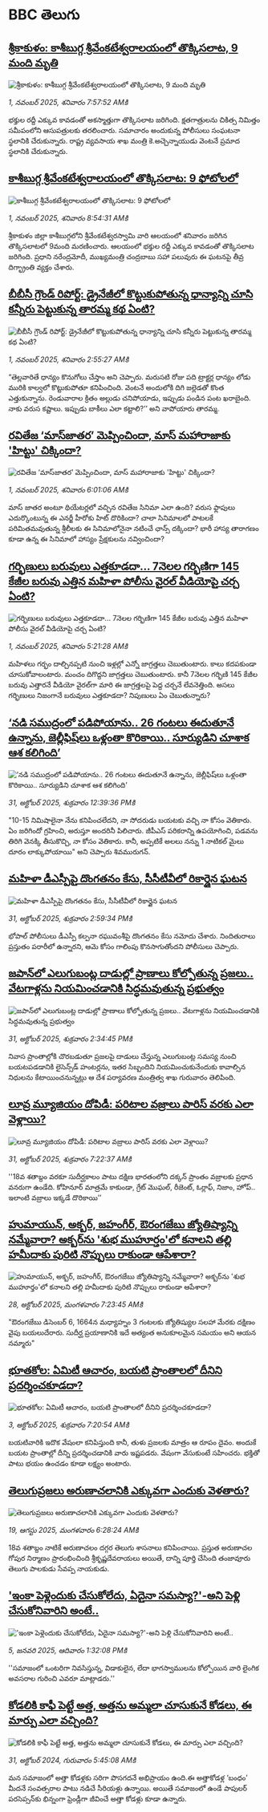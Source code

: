 # BBC తెలుగు## [శ్రీకాకుళం: కాశీబుగ్గ శ్రీవేంకటేశ్వరాలయంలో తొక్కిసలాట, 9 మంది మృతి ](https://www.bbc.com/telugu/articles/c2311pl3npno?at_medium=RSS&at_campaign=rss?at_campaign=githubrss)![శ్రీకాకుళం: కాశీబుగ్గ శ్రీవేంకటేశ్వరాలయంలో తొక్కిసలాట, 9 మంది మృతి ](https://ichef.bbci.co.uk/ace/ws/240/cpsprodpb/31bf/live/6f57ab50-b6f3-11f0-aa13-0b0479f6f42a.jpg)_1, నవంబర్ 2025, శనివారం 7:57:52 AMకి_భక్తుల  రద్దీ ఎక్కువ కావడంతో  అకస్మాత్తుగా తొక్కిసలాట జరిగింది.  క్షతగాత్రులను చికిత్స నిమిత్తం సమీపంలోని ఆసుపత్రులకు తరలించారు.  సమాచారం అందుకున్న పోలీసులు సంఘటనా స్థలానికి చేరుకున్నారు.  రాష్ట్ర వ్యవసాయ శాఖ మంత్రి కె.అచ్చెన్నాయుడు వెంటనే ప్రమాద స్థలానికి చేరుకున్నారు.## [కాశీబుగ్గ శ్రీవేంకటేశ్వరాలయంలో తొక్కిసలాట:  9 ఫోటోలలో ](https://www.bbc.com/telugu/articles/cly22jl3wq4o?at_medium=RSS&at_campaign=rss?at_campaign=githubrss)![కాశీబుగ్గ శ్రీవేంకటేశ్వరాలయంలో తొక్కిసలాట:  9 ఫోటోలలో ](https://ichef.bbci.co.uk/ace/ws/240/cpsprodpb/60a6/live/31156700-b6fe-11f0-aa13-0b0479f6f42a.jpg)_1, నవంబర్ 2025, శనివారం 8:54:31 AMకి_శ్రీకాకుళం జిల్లా కాశీబుగ్గలోని శ్రీవేంకటేశ్వరస్వామి వారి ఆలయంలో శనివారం జరిగిన తొక్కిసలాటలో 9మంది మరణించారు. 
ఆలయంలో భక్తుల రద్దీ ఎక్కువ కావడంతో తొక్కిసలాట జరిగింది. 
ప్రధాని నరేంద్రమోదీ, ముఖ్యమంత్రి చంద్రబాబు సహా పలువురు ఈ ఘటనపై తీవ్ర దిగ్భ్రాంతి వ్యక్తం చేశారు.## [బీబీసీ గ్రౌండ్ రిపోర్ట్: డ్రైనేజీలో కొట్టుకుపోతున్న ధాన్యాన్ని చూసి కన్నీరు పెట్టుకున్న తారమ్మ కథ ఏంటి?](https://www.bbc.com/telugu/articles/clyzz15l6neo?at_medium=RSS&at_campaign=rss?at_campaign=githubrss)![బీబీసీ గ్రౌండ్ రిపోర్ట్: డ్రైనేజీలో కొట్టుకుపోతున్న ధాన్యాన్ని చూసి కన్నీరు పెట్టుకున్న తారమ్మ కథ ఏంటి?](https://ichef.bbci.co.uk/ace/ws/240/cpsprodpb/1818/live/d6f5cfb0-b6cd-11f0-aa13-0b0479f6f42a.jpg)_1, నవంబర్ 2025, శనివారం 2:55:27 AMకి_“తెల్లవారితే ధాన్యం కొనుగోలు చేస్తాం అని చెప్పారు. మరుసటి రోజు పది ట్రాక్టర్ల  ధాన్యం లోడు మురికి కాల్వలో కొట్టుకుపోతూ కనిపించింది. వెంటనే అందులోకి దిగి జల్లెడతో కొంత ఎత్తుకున్నాను. రెండువారాల క్రితం అల్లుడు చనిపోయాడు, ఇప్పుడు పండిన పంట ఖరాబైంది. నాకు వరుస కష్టాలు. ఇప్పుడు బాకీలు ఎలా కట్టాలి?’’ అని వాపోయారు తారమ్మ.## [రవితేజ ‘మాస్‌జాతర’ మెప్పించిందా,  మాస్ మహారాజాకు 'హిట్టు' చిక్కిందా?](https://www.bbc.com/telugu/articles/ckgkkx00e98o?at_medium=RSS&at_campaign=rss?at_campaign=githubrss)![రవితేజ ‘మాస్‌జాతర’ మెప్పించిందా,  మాస్ మహారాజాకు 'హిట్టు' చిక్కిందా?](https://ichef.bbci.co.uk/ace/ws/240/cpsprodpb/d78c/live/f6f9de40-b6e2-11f0-924d-d7712e1bab72.jpg)_1, నవంబర్ 2025, శనివారం 6:01:06 AMకి_మాస్ జాతర అంటూ థియేటర్లలో వచ్చిన రవితేజ సినిమా ఎలా ఉంది? వరుస ఫ్లాపులు ఎదుర్కొంటున్న ఈ ఎనర్జీ హీరోకు హిట్ దొరికిందా? చాలా సినిమాలలో పాటలకే పరిమితమవుతున్న శ్రీలీలకు ఈ సినిమాలోనైనా నటించే ఛాన్స్ దక్కిందా? భారీ హాస్య తారాగణం కూడా ఉన్న ఈ సినిమాలో హాస్యం ప్రేక్షకులను నవ్వించిందా?## [గర్భిణులు బరువులు ఎత్తకూడదా... 7నెలల గర్భిణిగా 145 కేజీల బరువు ఎత్తిన మహిళా పోలీసు వైరల్ వీడియోపై చర్చ ఏంటి? ](https://www.bbc.com/telugu/articles/c1j8zj21elyo?at_medium=RSS&at_campaign=rss?at_campaign=githubrss)![గర్భిణులు బరువులు ఎత్తకూడదా... 7నెలల గర్భిణిగా 145 కేజీల బరువు ఎత్తిన మహిళా పోలీసు వైరల్ వీడియోపై చర్చ ఏంటి? ](https://ichef.bbci.co.uk/ace/ws/240/cpsprodpb/1744/live/5c3bb500-b66e-11f0-bb84-5d792dcc8544.jpg)_1, నవంబర్ 2025, శనివారం 5:21:28 AMకి_మహిళలు గర్భం దాల్చినప్పటి నుంచి ఇళ్లల్లో ఎన్నో జాగ్రత్తలు చెబుతుంటారు. కాలు కదపకుండా చూసుకోవాలంటారు. మంచం దిగొద్దని జాగ్రత్తలు  చెబుతుంటారు. కానీ 7నెలల గర్భిణి 145 కేజీల బరువు ఎత్తారనే వీడియో వైరల్‌గా మారి ఈ జాగ్రత్తలపై పెద్ద చర్చనే లేవనెత్తింది. అసలు గర్భిణులు నిజంగానే బరువులు ఎత్తకూడదా? నిపుణులు ఏం చెబుతున్నారు?## [‘నడి సముద్రంలో పడిపోయాను.. 26 గంటలు ఈదుతూనే ఉన్నాను, జెల్లీఫిష్‌లు ఒళ్లంతా కొరికాయి.. సూర్యుడిని చూశాక ఆశ కలిగింది’](https://www.bbc.com/telugu/articles/c1k0w9jjeneo?at_medium=RSS&at_campaign=rss?at_campaign=githubrss)![‘నడి సముద్రంలో పడిపోయాను.. 26 గంటలు ఈదుతూనే ఉన్నాను, జెల్లీఫిష్‌లు ఒళ్లంతా కొరికాయి.. సూర్యుడిని చూశాక ఆశ కలిగింది’](https://ichef.bbci.co.uk/ace/ws/240/cpsprodpb/8e24/live/dc652360-b650-11f0-ba75-093eca1ac29b.jpg)_31, అక్టోబర్ 2025, శుక్రవారం 12:39:36 PMకి_"10-15 నిమిషాలైనా నేను కనిపించలేదని, నా సోదరుడు బయటకు వచ్చి నా కోసం వెతికారు. ఏం జరిగిందో గ్రహించి, అరుస్తూ అందరినీ పిలిచారు. జీపీఎస్ పరికరాన్ని ఉపయోగించి, పడవను తిరిగి వెనక్కి తీసుకొచ్చి, నా కోసం వెతికారు. కానీ, అప్పటికే అలలు నన్ను 1 నాటికల్ మైలు దూరం లాక్కుపోయాయి" అని చెప్పారు శివమురుగన్.## [మహిళా డీఎస్పీపై దొంగతనం కేసు, సీసీటీవీలో రికార్డైన ఘటన](https://www.bbc.com/telugu/articles/cvg4qgzn79po?at_medium=RSS&at_campaign=rss?at_campaign=githubrss)![మహిళా డీఎస్పీపై దొంగతనం కేసు, సీసీటీవీలో రికార్డైన ఘటన](https://ichef.bbci.co.uk/ace/ws/240/cpsprodpb/a6fe/live/3f4f1740-b667-11f0-b2a1-6f537f66f9aa.png)_31, అక్టోబర్ 2025, శుక్రవారం 2:59:34 PMకి_భోపాల్ పోలీసులు డీఎస్పీ కల్పనా రఘువంశీపై దొంగతనం కేసు నమోదు చేశారు. నిందితురాలు ప్రస్తుతం పరారీలో ఉన్నారని, ఆమె కోసం గాలింపు కొనసాగుతోందని పోలీసులు చెప్పారు.## [జపాన్‌‌లో ఎలుగుబంట్ల దాడుల్లో ప్రాణాలు కోల్పోతున్న ప్రజలు.. వేటగాళ్లను నియమించడానికి సిద్ధమవుతున్న ప్రభుత్వం](https://www.bbc.com/telugu/articles/cn4jln4vlvdo?at_medium=RSS&at_campaign=rss?at_campaign=githubrss)![జపాన్‌‌లో ఎలుగుబంట్ల దాడుల్లో ప్రాణాలు కోల్పోతున్న ప్రజలు.. వేటగాళ్లను నియమించడానికి సిద్ధమవుతున్న ప్రభుత్వం](https://ichef.bbci.co.uk/ace/ws/240/cpsprodpb/ead9/live/7a3b2020-b666-11f0-b2a1-6f537f66f9aa.jpg)_31, అక్టోబర్ 2025, శుక్రవారం 2:34:45 PMకి_నివాస ప్రాంతాల్లోకి చొరబడుతూ ప్రజలపై దాడులు చేస్తున్న ఎలుగుబంట్ల సమస్య నుంచి బయటపడడానికి లైసెన్స్‌డ్ హంటర్లను, ఇతర సిబ్బందిని నియమించుకునేందుకు కావాల్సిన నిధులను కేటాయించనున్నట్లు ఆ దేశ పర్యావరణ మంత్రిత్వ శాఖ గురువారం తెలిపింది.## [లూవ్ర మ్యూజియం దోపిడీ: పరిటాల వజ్రాలు పారిస్ వరకు ఎలా వెళ్లాయి?](https://www.bbc.com/telugu/articles/c891d2n55p3o?at_medium=RSS&at_campaign=rss?at_campaign=githubrss)![లూవ్ర మ్యూజియం దోపిడీ: పరిటాల వజ్రాలు పారిస్ వరకు ఎలా వెళ్లాయి?](https://ichef.bbci.co.uk/ace/ws/240/cpsprodpb/2cec/live/0d251040-b40e-11f0-b2a1-6f537f66f9aa.jpg)_31, అక్టోబర్ 2025, శుక్రవారం 7:22:37 AMకి_''18వ శతాబ్దం వరకూ సుదీర్ఘకాలం పాటు దక్షిణ భారతంలోని దక్కన్ ప్రాంతం వజ్రాలకు ప్రధాన వనరుగా ఉండేది. కోహినూర్ మాత్రమే కాకుండా, గ్రేట్ మొఘల్, రీజెంట్, ఓర్లాఫ్, నిజాం, హోప్.. ఇలాంటి వజ్రాలు ఇక్కడే దొరికాయి’’## [హుమాయున్, అక్బర్, జహంగీర్, ఔరంగజేబు జ్యోతిష్యాన్ని నమ్మేవారా? అక్బర్‌ను 'శుభ ముహూర్తం'లో కనాలని తల్లి హమీదాకు పురిటి నొప్పులు రాకుండా ఆపేశారా?](https://www.bbc.com/telugu/articles/cx2dp9gr4dro?at_medium=RSS&at_campaign=rss?at_campaign=githubrss)![హుమాయున్, అక్బర్, జహంగీర్, ఔరంగజేబు జ్యోతిష్యాన్ని నమ్మేవారా? అక్బర్‌ను 'శుభ ముహూర్తం'లో కనాలని తల్లి హమీదాకు పురిటి నొప్పులు రాకుండా ఆపేశారా?](https://ichef.bbci.co.uk/ace/ws/240/cpsprodpb/168a/live/4aa8a900-b3c2-11f0-b2a1-6f537f66f9aa.jpg)_28, అక్టోబర్ 2025, మంగళవారం 7:23:45 AMకి_"ఔరంగజేబు డిసెంబర్ 6, 1664న మధ్యాహ్నం 3 గంటలకు జ్యోతిష్యుల సలహా మేరకు దక్షిణం వైపు బయలుదేరారు. సుదీర్ఘ ప్రయాణానికి ఇదే అత్యంత అనుకూలమైన సమయం అని ఆయన నమ్మారు"## [భూతకోల: ఏమిటీ ఆచారం, బయటి ప్రాంతాలలో దీనిని ప్రదర్శించకూడదా?](https://www.bbc.com/telugu/articles/cr5qjnvzg7no?at_medium=RSS&at_campaign=rss?at_campaign=githubrss)![భూతకోల: ఏమిటీ ఆచారం, బయటి ప్రాంతాలలో దీనిని ప్రదర్శించకూడదా?](https://ichef.bbci.co.uk/ace/ws/240/cpsprodpb/c56a/live/c8838e90-9f8f-11f0-b741-177e3e2c2fc7.jpg)_3, అక్టోబర్ 2025, శుక్రవారం 7:20:54 AMకి_బయటివారికి ఇదొక వేషంలా కనిపిస్తుంది కానీ, తుళు ప్రజలకు మాత్రం ఆ రూపం దైవం. అందుకే బయట ప్రాంతాల్లో దీన్ని ప్రదర్శించడానికి వారు ఇష్టపడరు. వేషంగా వేసుకుంటే సహించరు. భక్తితో పాటు భయం ఉంచడం కూడా లక్ష్యం అంటారు.## [తెలుగుప్రజలు అరుణాచలానికి ఎక్కువగా ఎందుకు వెళతారు?](https://www.bbc.com/telugu/articles/c8jp32zrzxpo?at_medium=RSS&at_campaign=rss?at_campaign=githubrss)![తెలుగుప్రజలు అరుణాచలానికి ఎక్కువగా ఎందుకు వెళతారు?](https://ichef.bbci.co.uk/ace/ws/240/cpsprodpb/cf2d/live/01932bf0-7d85-11f0-98a0-956f61945264.jpg)_19, ఆగస్టు 2025, మంగళవారం 6:28:24 AMకి_18వ శతాబ్దం నాటికే అరుణాచలం దగ్గర తెలుగు శాసనాలు కనిపించాయి. ప్రస్తుత అరుణాచల గోపుర నిర్మాణం ప్రారంభించింది శ్రీకృష్ణదేవరాయలు అయితే, దాన్ని పూర్తి చేసింది తంజావూరు తెలుగు పాలకుడు సేవప్ప నాయకుడు.## ['ఇంకా పెళ్లెందుకు చేసుకోలేదు, ఏదైనా సమస్యా?'-అని పెళ్లి చేసుకోనివారిని అంటే..](https://www.bbc.com/telugu/articles/cgq1w3lz7yyo?at_medium=RSS&at_campaign=rss?at_campaign=githubrss)!['ఇంకా పెళ్లెందుకు చేసుకోలేదు, ఏదైనా సమస్యా?'-అని పెళ్లి చేసుకోనివారిని అంటే..](https://ichef.bbci.co.uk/ace/ws/240/cpsprodpb/f6de/live/72c94a60-cb3e-11ef-87df-d575b9a434a4.jpg)_5, జనవరి 2025, ఆదివారం 1:32:08 PMకి_''సమాజంలో ఒంటరిగా నివసిస్తున్న, విడాకులైన, లేదా భాగస్వాములను కోల్పోయిన వారి లైంగిక అవసరాల గురించి ఎవరూ మాట్లాడరు.''## [కోడలికి కాఫీ పెట్టే అత్త, అత్తను అమ్మలా చూసుకునే కోడలు, ఈ మార్పు ఎలా వచ్చింది?](https://www.bbc.com/telugu/articles/c1l41zl8el2o?at_medium=RSS&at_campaign=rss?at_campaign=githubrss)![కోడలికి కాఫీ పెట్టే అత్త, అత్తను అమ్మలా చూసుకునే కోడలు, ఈ మార్పు ఎలా వచ్చింది?](https://ichef.bbci.co.uk/ace/ws/240/cpsprodpb/2b61/live/9176a6d0-8b0e-11ef-a81b-b1eda9741da3.jpg)_31, అక్టోబర్ 2024, గురువారం 5:45:08 AMకి_మన సమాజంలో అత్తా కోడళ్లకు సరిగా పొసగదనే అభిప్రాయం ఉంది.ఈ అత్తాకోడళ్ల ‘బంధం’ మీదనే సంవత్సరాల పాటు నడిచే సీరియళ్లు ఉన్నాయి. అయితే సమాజంలో ఉండే పాపులర్ పరసెప్సన్‌కు భిన్నంగా ఫ్రెండ్లీగా జీవించే అత్తా కోడళ్లు కూడా ఉన్నారు.
